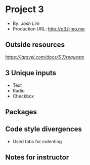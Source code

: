 # Project 3
+ By: *Josh Lim*
+ Production URL: <http://p3.jlimo.me>

## Outside resources
*https://laravel.com/docs/5.7/requests*

## 3 Unique inputs
+ Text
+ Radio
+ Checkbox

## Packages

## Code style divergences
+ Used tabs for indenting

## Notes for instructor
